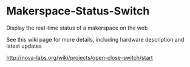 Makerspace-Status-Switch
========================

Display the real-time status of a makerspace on the web

See this wiki page for more details, including hardware description and latest updates

http://nova-labs.org/wiki/projects/open-close-switch/start